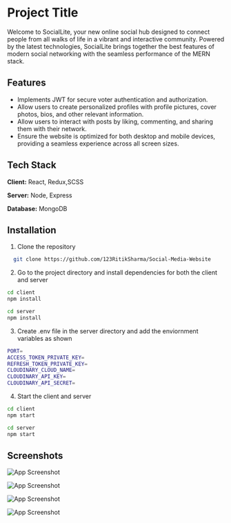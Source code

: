 
# Project Title
Welcome to SocialLite, your new online social hub designed to connect people from all walks of life in a vibrant and interactive community. Powered by the latest technologies, SocialLite brings together the best features of modern social networking with the seamless performance of the MERN stack.





## Features

- Implements JWT for secure voter authentication and authorization.
- Allow users to create personalized profiles with profile pictures, cover photos, bios, and other relevant information.
- Allow users to interact with posts by liking, commenting, and sharing them with their network.
- Ensure the website is optimized for both desktop and mobile devices, providing a seamless experience across all screen sizes.




## Tech Stack

**Client:** React, Redux,SCSS

**Server:** Node, Express

**Database:** MongoDB



## Installation

1) Clone the repository

```bash
  git clone https://github.com/123RitikSharma/Social-Media-Website
```
2) Go to the project directory and install dependencies for both the client and server
```bash
cd client
npm install
```
```bash
cd server
npm install
```
3) Create .env file in the server directory and add the enviornment variables as shown

```bash
PORT= 
ACCESS_TOKEN_PRIVATE_KEY=
REFRESH_TOKEN_PRIVATE_KEY= 
CLOUDINARY_CLOUD_NAME=
CLOUDINARY_API_KEY=
CLOUDINARY_API_SECRET=
```
4) Start the client and server
```bash
cd client
npm start
```

```bash
cd server
npm start
```



    
## Screenshots

![App Screenshot](https://i.ibb.co/gzy5x4C/Whats-App-Image-2024-05-22-at-20-25-53.jpg)


![App Screenshot](https://i.ibb.co/dDykXHn/Whats-App-Image-2024-05-22-at-20-24-36.jpg)



![App Screenshot](https://i.ibb.co/0Xtk4k1/Whats-App-Image-2024-05-22-at-20-24-16.jpg)

![App Screenshot](https://i.ibb.co/N3F0s9j/Whats-App-Image-2024-05-22-at-20-25-21.jpg)
   









